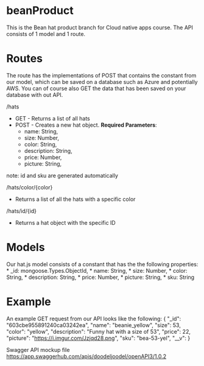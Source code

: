 # beanProduct

This is the Bean hat product branch for Cloud native apps course.
The API consists of 1 model and 1 route.

# Routes

The route has the implementations of POST that contains the constant from our model, which can be saved on a database such as Azure and potentially AWS.
You can of course also GET the data that has been saved on your database with out API.
   
/hats
* GET - Returns a list of all hats
* POST - Creates a new hat object. 
     **Required Parameters**: 
    * name: String,
    * size: Number,
    * color: String,
    * description: String,
    * price: Number,
    * picture: String,

note: id and sku are generated automatically


/hats/color/{color}
* Returns a list of all the hats with a specific color

/hats/id/{id}
* Returns a hat object with the specific ID


# Models
Our hat.js model consists of a constant that has the the following properties:
    * _id: mongoose.Types.ObjectId,
    * name: String,
    * size: Number,
    * color: String,
    * description: String,
    * price: Number,
    * picture: String,
    * sku: String
    
# Example
An example GET request from our API looks like the following:
{
        "_id": "603cbe955891240ca03242ea",
        "name": "beanie_yellow",
        "size": 53,
        "color": "yellow",
        "description": "Funny hat with a size of 53",
        "price": 22,
        "picture": "https://i.imgur.com/Jzjqd28.png",
        "sku": "bea-53-yel",
        "__v": 
}

Swagger API mockup file https://app.swaggerhub.com/apis/doodeljoodel/openAPI3/1.0.2
